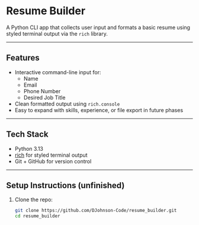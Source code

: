 # Resume Builder 

A Python CLI app that collects user input and formats a basic resume using styled terminal output via the `rich` library.

---

## Features

- Interactive command-line input for:
  - Name
  - Email
  - Phone Number
  - Desired Job Title
- Clean formatted output using `rich.console`
- Easy to expand with skills, experience, or file export in future phases

---

## Tech Stack

- Python 3.13
- [rich](https://pypi.org/project/rich/) for styled terminal output
- Git + GitHub for version control

---

## Setup Instructions (unfinished)

1. Clone the repo:
   ```bash
   git clone https://github.com/DJohnson-Code/resume_builder.git
   cd resume_builder
